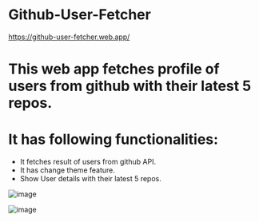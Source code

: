 # Github-User-Fetcher

https://github-user-fetcher.web.app/

# This web app fetches profile of users from github with their latest 5 repos.

# It has following functionalities:
- It fetches result of users from github API.
- It has change theme feature.
- Show User details with their latest 5 repos.

![image](https://user-images.githubusercontent.com/71556630/148692322-ea624d31-263f-40f8-b696-8650552874b0.png)

![image](https://user-images.githubusercontent.com/71556630/148692332-a4388e9e-4d8c-485f-831c-ad60cdfd4217.png)
